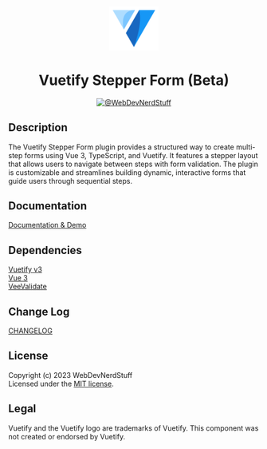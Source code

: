 <p align="center">
  <img alt="Vuetify Logo" width="100" src="https://raw.githubusercontent.com/webdevnerdstuff/vuetify-stepper-form/main/src/assets/vuetify-logo.svg">
</p>

<p>
  <h1 align="center">Vuetify Stepper Form (Beta)</h1>
</p>

<p align="center">
  <!-- <a href="https://www.npmjs.com/package/vuetify-stepper-form">
    <img src="https://img.shields.io/npm/v/vuetify-stepper-form?color=1867c0&logo=npm" alt="NPM Package">
  </a>
  &nbsp; -->
  <a href="https://github.com/webdevnerdstuff/vuetify-stepper-form">
    <img src="https://img.shields.io/badge/GitHub-WebDevNerdStuff-brightgreen.svg?logo=github" alt="@WebDevNerdStuff">
  </a>
</p>


## Description

The Vuetify Stepper Form plugin provides a structured way to create multi-step forms using Vue 3, TypeScript, and Vuetify. It features a stepper layout that allows users to navigate between steps with form validation. The plugin is customizable and streamlines building dynamic, interactive forms that guide users through sequential steps.

## Documentation
 
[Documentation & Demo](https://webdevnerdstuff.github.io/vuetify-stepper-form/) 

## Dependencies
 
[Vuetify v3](https://vuetifyjs.com/)  
[Vue 3](https://vuejs.org/)  
[VeeValidate](https://vee-validate.logaretm.com/v4/)


## Change Log
 
[CHANGELOG](https://github.com/webdevnerdstuff/vuetify-stepper-form/blob/master/CHANGELOG.md)


## License

Copyright (c) 2023 WebDevNerdStuff  
Licensed under the [MIT license](https://github.com/webdevnerdstuff/vuetify-stepper-form/blob/master/LICENSE.md).


## Legal

Vuetify and the Vuetify logo are trademarks of Vuetify. This component was not created or endorsed by Vuetify.
